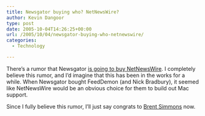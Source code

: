 ```yaml
---
title: Newsgator buying who? NetNewsWire?
author: Kevin Dangoor
type: post
date: 2005-10-04T14:26:25+00:00
url: /2005/10/04/newsgator-buying-who-netnewswire/
categories:
  - Technology

---
```

There&#8217;s a rumor that Newsgator [is going to buy NetNewsWire][1]. I completely believe this rumor, and I&#8217;d imagine that this has been in the works for a while. When Newsgator bought FeedDemon (and Nick Bradbury), it seemed like NetNewsWire would be an obvious choice for them to build out Mac support.

Since I fully believe this rumor, I&#8217;ll just say congrats to [Brent Simmons][2] now.

 [1]: http://gigaom.com/2005/10/03/newsgator-buying-who-netnewswire/
 [2]: http://inessential.com/